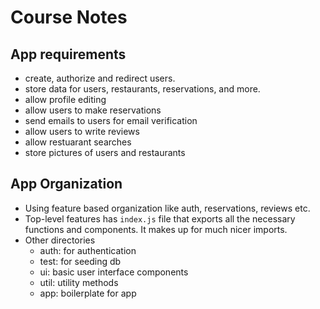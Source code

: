 # Course Notes

## App requirements

- create, authorize and redirect users.
- store data for users, restaurants, reservations, and more.
- allow profile editing
- allow users to make reservations
- send emails to users for email verification
- allow users to write reviews
- allow restuarant searches
- store pictures of users and restaurants

## App Organization

- Using feature based organization like auth, reservations, reviews etc.
- Top-level features has `index.js` file that exports all the necessary functions and components. It makes up for much nicer imports.
- Other directories
  - auth: for authentication
  - test: for seeding db
  - ui: basic user interface components
  - util: utility methods
  - app: boilerplate for app
